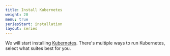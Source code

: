 ```yaml
---
title: Install Kubernetes
weight: 20
menu: true
seriesStart: installation
layout: series
---
```


We will start installing [Kubernetes](https://kubernetes.io).
There's multiple ways to run Kubernetes, select what suites best for you.